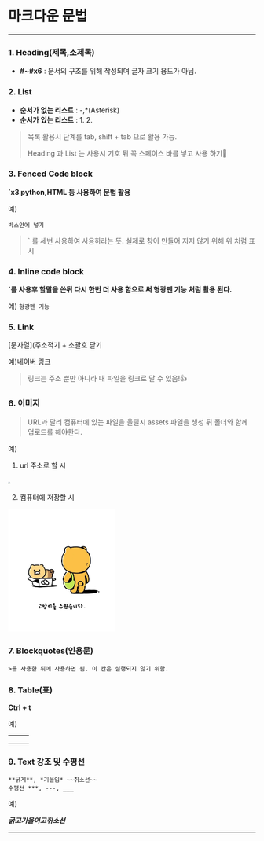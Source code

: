 # 마크다운 문법

---



### 1. **Heading**(제목,소제목)
   - **#~#x6** : 문서의 구조를 위해 작성되며 글자 크기 용도가 아님.

### 2. **List**
   - **순서가 없는 리스트** : -,*(Asterisk)
- **순서가 있는 리스트** : 1. 2.

> 목록 활용시 단계를 tab, shift + tab 으로 활용 가능.
>
> Heading 과 List 는 사용시 기호 뒤 꼭 스페이스 바를 넣고 사용 하기👀



### 3. Fenced Code block

**`x3 python,HTML 등 사용하여 문법 활용**

예)

```base
박스안에 넣기
```



> ` 를 세번 사용하여 사용하라는 뜻. 실제로 창이 만들어 지지 않기 위해 위 처럼 표시



### 4. Inline code block

**`를 사용후 할말을 쓴뒤 다시 한번 더 사용 함으로 써 형광펜 기능 처럼 활용 된다.**

예) `형광펜 기능`



### 5. Link

[문자열](주소적기 + 소괄호 닫기

예)[네이버 링크](https://www.naver.com)

> 링크는 주소 뿐만 아니라 내 파일을 링크로 달 수 있음!👍



### 6. 이미지

> URL과 달리 컴퓨터에 있는 파일을 올릴시 assets 파일을 생성 뒤 폴더와 함께 업로드를 해야한다.

예) 

1. url 주소로 할 시

<img src="http://t1.daumcdn.net/friends/prod/editor/dc8b3d02-a15a-4afa-a88b-989cf2a50476.jpg" style="zoom:25%;" />



2. 컴퓨터에 저장할 시

<img src="Mark.assets/ea06cd0346fa8777cb624e3f.jpg" alt="ea06cd0346fa8777cb624e3f" style="zoom:25%;" />

### 7. Blockquotes(인용문)

```base
>를 사용한 뒤에 사용하면 됨. 이 칸은 실행되지 않기 위함.
```



### 8. Table(표)

**Ctrl + t**

예)

|      |      |      |
| ---- | ---- | ---- |
|      |      |      |
|      |      |      |
|      |      |      |



### 9. Text 강조 및 수평선

```base
**굵게**, *기울임* ~~취소선~~
수평선 ***, ---, ___
```

예)

~~***굵고기울이고취소선***~~

---

